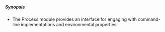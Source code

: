##### Synopsis
- The Process module provides an interface for engaging with command-line implementations and environmental properties
